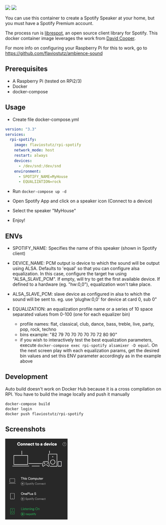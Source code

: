 [![](https://images.microbadger.com/badges/version/flaviostutz/rpi-spotify.svg)](https://microbadger.com/images/flaviostutz/rpi-spotify "Get your own version badge on microbadger.com")
[![](https://images.microbadger.com/badges/image/flaviostutz/rpi-spotify.svg)](https://microbadger.com/images/flaviostutz/rpi-spotify "Get your own image badge on microbadger.com")

You can use this container to create a Spotify Speaker at your home, but you must have a Spotify Premium account.

The process run is [librespot](https://github.com/plietar/librespot), an open source client library for Spotify.
This docker container image leverages the work from [David Cooper](https://dtcooper.github.io/raspotify).

For more info on configuring your Raspberry Pi for this to work, go to https://github.com/flaviostutz/ambience-sound

## Prerequisites

* A Raspberry Pi (tested on RPi2/3)
* Docker
* docker-compose

## Usage

* Create file docker-compose.yml

```yml
version: "3.3"
services:
  rpi-spotify:
    image: flaviostutz/rpi-spotify
    network_mode: host
    restart: always
    devices:
      - /dev/snd:/dev/snd
    environment:
      - SPOTIFY_NAME=MyHouse
      - EQUALIZATION=rock
```

* Run ```docker-compose up -d```

* Open Spotify App and click on a speaker icon (Connect to a device)

* Select the speaker "MyHouse"

* Enjoy!


## ENVs

* SPOTIFY_NAME: Specifies the name of this speaker (shown in Spotify client)

* DEVICE_NAME: PCM output io device to which the sound will be output using ALSA. Defaults to 'equal' so that you can configure alsa equalization. In this case, configure the target hw using "ALSA_SLAVE_PCM". If empty, will try to get the first available device. If defined to a hardware (eg. "hw:0,0"), equalization won't take place.

* ALSA_SLAVE_PCM: slave device as configured in alsa to which the sound will be sent to. eg. use 'plughw:0,0' for device at card 0, sub 0"

* EQUALIZATION: an equalization profile name or a series of 10 space separated values from 0-100 (one for each equalizer bin)
  * profile names: flat, classical, club, dance, bass, treble, live, party, pop, rock, techno
  * bins example: "82 79 70 70 70 70 70 72 80 90"
  * if you wish to interactively test the best equalization parameters, execute ```docker-compose exec rpi-spotify alsamixer -D equal```. On the next screen play with each equalization params, get the desired bin values and set this ENV parameter accordingly as in the example above

## Development

Auto build doesn't work on Docker Hub because it is a cross compilation on RPI. You have to build the image locally and push it manually

```shell
docker-compose build
docker login
docker push flaviostutz/rpi-spotify
```

## Screenshots

<img src="screenshot.png" width="200" />
